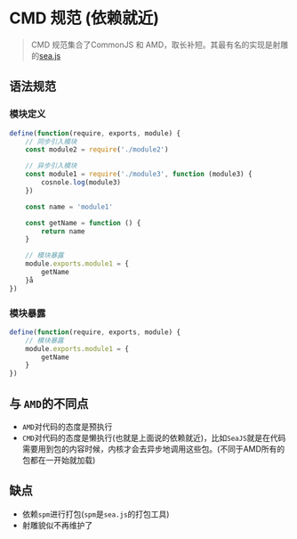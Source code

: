 # CMD 规范 (依赖就近)

> CMD 规范集合了CommonJS 和 AMD，取长补短。其最有名的实现是射雕的[sea.js](https://seajs.github.io/seajs/docs/)

## 语法规范

### 模块定义
```js
define(function(require, exports, module) {
    // 同步引入模块
    const module2 = require('./module2')

    // 异步引入模块
    const module1 = require('./module3', function (module3) {
        cosnole.log(module3)
    })

    const name = 'module1'

    const getName = function () {
        return name
    }

    // 模块暴露
    module.exports.module1 = {
        getName
    }å
})
```

### 模块暴露
```js
define(function(require, exports, module) {
    // 模块暴露
    module.exports.module1 = {
        getName
    }   
})
```


## 与 `AMD`的不同点 
* `AMD`对代码的态度是预执行     
* `CMD`对代码的态度是懒执行(也就是上面说的依赖就近)，比如`SeaJS`就是在代码需要用到包的内容时候，内核才会去异步地调用这些包。(不同于AMD所有的包都在一开始就加载)

## 缺点
* 依赖`spm`进行打包(`spm`是`sea.js`的打包工具)
* 射雕貌似不再维护了